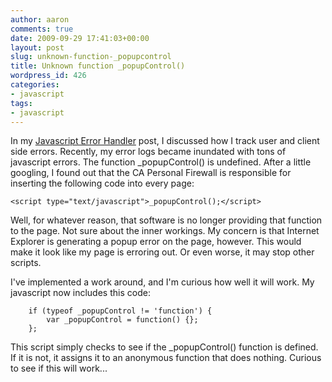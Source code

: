 ```yaml
---
author: aaron
comments: true
date: 2009-09-29 17:41:03+00:00
layout: post
slug: unknown-function-_popupcontrol
title: Unknown function _popupControl()
wordpress_id: 426
categories:
- javascript
tags:
- javascript
---
```


In my [Javascript Error Handler](/blog/2009/09/23/javascript-error-handler/) post, I discussed how I track user and client side errors.  Recently, my error logs became inundated with tons of javascript errors.  The function _popupControl() is undefined.  After a little googling, I found out that the CA Personal Firewall is responsible for inserting the following code into every page:


    
    
    <script type="text/javascript">_popupControl();</script>
    



Well, for whatever reason, that software is no longer providing that function to the page.  Not sure about the inner workings.  My concern is that Internet Explorer is generating a popup error on the page, however.  This would make it look like my page is erroring out.  Or even worse, it may stop other scripts.

I've implemented a work around, and I'm curious how well it will work.  My javascript now includes this code:


    
    
    	if (typeof _popupControl != 'function') {
    		var _popupControl = function() {};
    	};
    



This script simply checks to see if the _popupControl() function is defined.  If it is not, it assigns it to an anonymous function that does nothing.  Curious to see if this will work...
